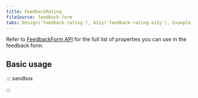 ```yaml
---
title: FeedbackRating
fileSource: feedback-form
tabs: Design('feedback-rating'), A11y('feedback-rating-a11y'), Example('feedback-rating-code')
---
```


Refer to [FeedbackForm API](/components/feedback/feedback-form-api) for the full list of properties you can use in the feedback form.

## Basic usage

::: sandbox

<script lang="tsx">
  export Demo from 'stories/patterns/ux-patterns/feedback-rating/docs/examples/feedback_rating_form.tsx';
</script>

:::
